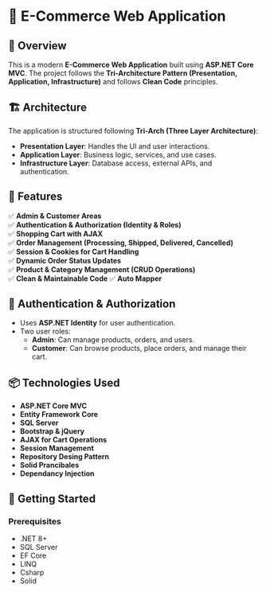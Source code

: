 # 🛒 E-Commerce Web Application

## 📌 Overview
This is a modern **E-Commerce Web Application** built using **ASP.NET Core MVC**. The project follows the **Tri-Architecture Pattern (Presentation, Application, Infrastructure)** and follows **Clean Code** principles.

## 🏗️ Architecture
The application is structured following **Tri-Arch (Three Layer Architecture)**:
- **Presentation Layer**: Handles the UI and user interactions.
- **Application Layer**: Business logic, services, and use cases.
- **Infrastructure Layer**: Database access, external APIs, and authentication.

## 🔑 Features
✅ **Admin & Customer Areas**  
✅ **Authentication & Authorization (Identity & Roles)**  
✅ **Shopping Cart with AJAX**  
✅ **Order Management (Processing, Shipped, Delivered, Cancelled)**  
✅ **Session & Cookies for Cart Handling**  
✅ **Dynamic Order Status Updates**  
✅ **Product & Category Management (CRUD Operations)**  
✅ **Clean & Maintainable Code**
✅ **Auto Mapper**


## 🔐 Authentication & Authorization
- Uses **ASP.NET Identity** for user authentication.
- Two user roles:
  - **Admin**: Can manage products, orders, and users.
  - **Customer**: Can browse products, place orders, and manage their cart.

## 📦 Technologies Used
- **ASP.NET Core MVC**
- **Entity Framework Core**
- **SQL Server**
- **Bootstrap & jQuery**
- **AJAX for Cart Operations**
- **Session Management**
- **Repository Desing Pattern**
- **Solid Prancibales**
- **Dependancy Injection**

## 🚀 Getting Started
### Prerequisites
- .NET 8+
- SQL Server
- EF Core
- LINQ
- Csharp
- Solid



